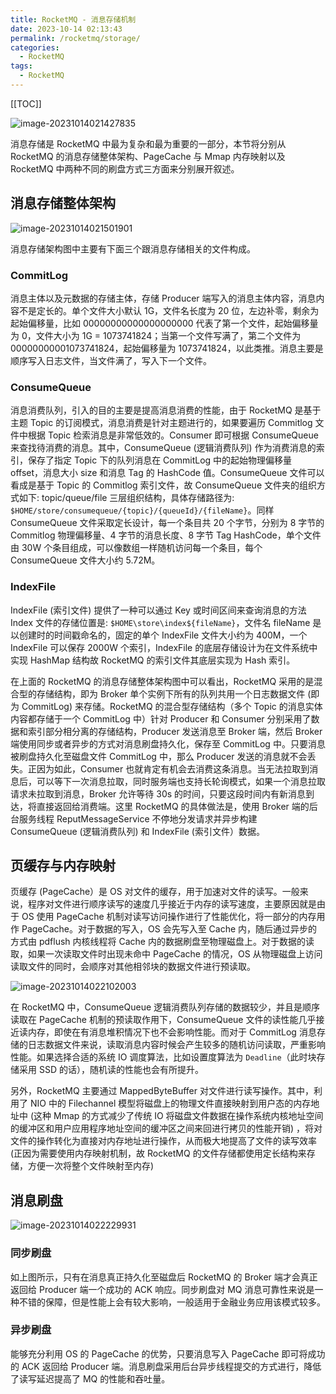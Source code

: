 ```yaml
---
title: RocketMQ - 消息存储机制
date: 2023-10-14 02:13:43
permalink: /rocketmq/storage/
categories:
  - RocketMQ
tags:
  - RocketMQ
---
```


[[TOC]]

![image-20231014021427835](https://cdn.jsdelivr.net/gh/Kele-Bingtang/static/img/RocketMQ/20231014021429.png)

消息存储是 RocketMQ 中最为复杂和最为重要的一部分，本节将分别从 RocketMQ 的消息存储整体架构、PageCache 与 Mmap 内存映射以及 RocketMQ 中两种不同的刷盘方式三方面来分别展开叙述。

## 消息存储整体架构

![image-20231014021501901](https://cdn.jsdelivr.net/gh/Kele-Bingtang/static/img/RocketMQ/20231014021502.png)

消息存储架构图中主要有下面三个跟消息存储相关的⽂件构成。

### CommitLog

消息主体以及元数据的存储主体，存储 Producer 端写入的消息主体内容，消息内容不是定长的。单个文件大小默认 1G，文件名长度为 20 位，左边补零，剩余为起始偏移量，比如 00000000000000000000 代表了第一个文件，起始偏移量为 0，文件大小为 1G = 1073741824；当第一个文件写满了，第二个文件为 00000000001073741824，起始偏移量为 1073741824，以此类推。消息主要是顺序写入日志文件，当文件满了，写入下一个文件。

### ConsumeQueue

消息消费队列，引入的目的主要是提高消息消费的性能，由于 RocketMQ 是基于主题 Topic 的订阅模式，消息消费是针对主题进行的，如果要遍历 Commitlog 文件中根据 Topic 检索消息是非常低效的。Consumer 即可根据 ConsumeQueue 来查找待消费的消息。其中，ConsumeQueue (逻辑消费队列) 作为消费消息的索引，保存了指定 Topic 下的队列消息在 CommitLog 中的起始物理偏移量 offset，消息大小 size 和消息 Tag 的 HashCode 值。ConsumeQueue 文件可以看成是基于 Topic 的 Commitlog 索引文件，故 ConsumeQueue 文件夹的组织方式如下: topic/queue/file 三层组织结构，具体存储路径为: `$HOME/store/consumequeue/{topic}/{queueId}/{fileName}`。同样 ConsumeQueue 文件采取定长设计，每一个条目共 20 个字节，分别为 8 字节的 Commitlog 物理偏移量、4 字节的消息长度、8 字节 Tag HashCode，单个文件由 30W 个条目组成，可以像数组一样随机访问每一个条目，每个 ConsumeQueue 文件大小约 5.72M。

### IndexFile

IndexFile (索引文件) 提供了一种可以通过 Key 或时间区间来查询消息的方法 Index 文件的存储位置是: `$HOME\store\index${fileName}`，文件名 fileName 是以创建时的时间戳命名的，固定的单个 IndexFile 文件大小约为 400M，一个 IndexFile 可以保存 2000W 个索引，IndexFile 的底层存储设计为在文件系统中实现 HashMap 结构故 RocketMQ 的索引文件其底层实现为 Hash 索引。

在上面的 RocketMQ 的消息存储整体架构图中可以看出，RocketMQ 采用的是混合型的存储结构，即为 Broker 单个实例下所有的队列共用一个日志数据文件 (即为 CommitLog) 来存储。RocketMQ 的混合型存储结构（多个 Topic 的消息实体内容都存储于一个 CommitLog 中）针对 Producer 和 Consumer 分别采用了数据和索引部分相分离的存储结构，Producer 发送消息至 Broker 端，然后 Broker 端使用同步或者异步的方式对消息刷盘持久化，保存至 CommitLog 中。只要消息被刷盘持久化至磁盘文件 CommitLog 中，那么 Producer 发送的消息就不会丢失。正因为如此，Consumer 也就肯定有机会去消费这条消息。当无法拉取到消息后，可以等下一次消息拉取，同时服务端也支持长轮询模式，如果一个消息拉取请求未拉取到消息，Broker 允许等待 30s 的时间，只要这段时间内有新消息到达，将直接返回给消费端。这里 RocketMQ 的具体做法是，使用 Broker 端的后台服务线程 ReputMessageService 不停地分发请求并异步构建 ConsumeQueue (逻辑消费队列) 和 IndexFile (索引文件）数据。

## 页缓存与内存映射

页缓存 (PageCache）是 OS 对文件的缓存，用于加速对文件的读写。一般来说，程序对文件进行顺序读写的速度几乎接近于内存的读写速度，主要原因就是由于 OS 使用 PageCache 机制对读写访问操作进行了性能优化，将一部分的内存用作 PageCache。对于数据的写入，OS 会先写入至 Cache 内，随后通过异步的方式由 pdflush 内核线程将 Cache 内的数据刷盘至物理磁盘上。对于数据的读取，如果一次读取文件时出现未命中 PageCache 的情况，OS 从物理磁盘上访问读取文件的同时，会顺序对其他相邻块的数据文件进行预读取。

![image-20231014022102003](https://cdn.jsdelivr.net/gh/Kele-Bingtang/static/img/RocketMQ/20231014022104.png)

在 RocketMQ 中，ConsumeQueue 逻辑消费队列存储的数据较少，并且是顺序读取在 PageCache 机制的预读取作用下，ConsumeQueue 文件的读性能几乎接近读内存，即使在有消息堆积情况下也不会影响性能。而对于 CommitLog 消息存储的日志数据文件来说，读取消息内容时候会产生较多的随机访问读取，严重影响性能。如果选择合适的系统 IO 调度算法，比如设置度算法为 `Deadline`（此时块存储采用 SSD 的话），随机读的性能也会有所提升。

另外，RocketMQ 主要通过 MappedByteBuffer 对文件进行读写操作。其中，利用了 NIO 中的 Filechannel 模型将磁盘上的物理文件直接映射到用户态的内存地址中 (这种 Mmap 的方式减少了传统 IO 将磁盘文件数据在操作系统内核地址空间的缓冲区和用户应用程序地址空间的缓冲区之间来回进行拷贝的性能开销) ，将对文件的操作转化为直接对内存地址进行操作，从而极大地提高了文件的读写效率 (正因为需要使用内存映射机制，故 RocketMQ 的文件存储都使用定长结构来存储，方便一次将整个文件映射至内存)

## 消息刷盘

![image-20231014022229931](https://cdn.jsdelivr.net/gh/Kele-Bingtang/static/img/RocketMQ/20231014022232.png)

### 同步刷盘

如上图所示，只有在消息真正持久化至磁盘后 RocketMQ 的 Broker 端才会真正返回给 Producer 端一个成功的 ACK 响应。同步刷盘对 MQ 消息可靠性来说是一种不错的保障，但是性能上会有较大影响，一般适用于金融业务应用该模式较多。

### 异步刷盘

能够充分利用 OS 的 PageCache 的优势，只要消息写入 PageCache 即可将成功的 ACK 返回给 Producer 端。消息刷盘采用后台异步线程提交的方式进行，降低了读写延迟提高了 MQ 的性能和吞吐量。
